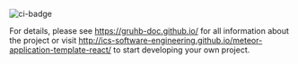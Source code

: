 ![ci-badge](https://github.com/gruhb-doc/gruhb-doc/workflows/GrUHb/badge.svg)

For details, please see https://gruhb-doc.github.io/ for all information about the project or visit http://ics-software-engineering.github.io/meteor-application-template-react/ to start developing your own project.
